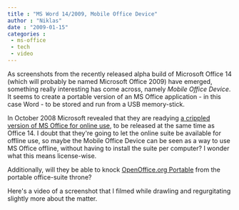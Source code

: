 ```yaml
---
title : "MS Word 14/2009, Mobile Office Device"
author : "Niklas"
date : "2009-01-15"
categories : 
 - ms-office
 - tech
 - video
---
```


As screenshots from the recently released alpha build of Microsoft Office 14 (which will probably be named Microsoft Office 2009) have emerged, something really interesting has come across, namely _Mobile Office Device_. It seems to create a portable version of an MS Office application - in this case Word - to be stored and run from a USB memory-stick.

In October 2008 Microsoft revealed that they are readying [a crippled version of MS Office for online use](http://seattletimes.nwsource.com/html/microsoft/2008323812_microsoftpdcside29.html), to be released at the same time as Office 14. I doubt that they're going to let the online suite be available for offline use, so maybe the Mobile Office Device can be seen as a way to use MS Office offline, without having to install the suite per computer? I wonder what this means license-wise.

Additionally, will they be able to knock [OpenOffice.org Portable](http://portableapps.com/apps/office/openoffice_portable) from the portable office-suite throne?

Here's a video of a screenshot that I filmed while drawling and regurgitating slightly more about the matter.
